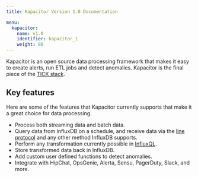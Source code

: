 ```yaml
---
title: Kapacitor Version 1.0 Documentation

menu:
  kapacitor:
    name: v1.0
    identifier: kapacitor_1
    weight: 86
---
```


Kapacitor is an open source data processing framework that makes it easy to create
alerts, run ETL jobs and detect anomalies.
Kapacitor is the final piece of the [TICK stack](https://influxdata.com/time-series-platform/).

## Key features

Here are some of the features that Kapacitor currently supports that make it a
great choice for data processing.

* Process both streaming data and batch data.
* Query data from InfluxDB on a schedule, and receive data via the
[line protocol](/influxdb/v1.0/write_protocols/line/) and any other method InfluxDB supports.
* Perform any transformation currently possible in [InfluxQL](/influxdb/v1.0/query_language/spec/).
* Store transformed data back in InfluxDB.
* Add custom user defined functions to detect anomalies.
* Integrate with HipChat, OpsGenie, Alerta, Sensu, PagerDuty, Slack, and more.
